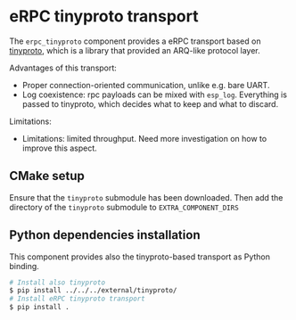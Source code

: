 # eRPC tinyproto transport

The `erpc_tinyproto` component provides a eRPC transport based on [tinyproto](https://github.com/lexus2k/tinyproto), which is a library that provided an ARQ-like protocol layer.

Advantages of this transport:

* Proper connection-oriented communication, unlike e.g. bare UART.
* Log coexistence: rpc payloads can be mixed with `esp_log`. Everything is passed to tinyproto, which decides what to keep and what to discard.

Limitations:

* Limitations: limited throughput. Need more investigation on how to improve this aspect.

## CMake setup

Ensure that the `tinyproto` submodule has been downloaded.
Then add the directory of the `tinyproto` submodule to `EXTRA_COMPONENT_DIRS`

## Python dependencies installation

This component provides also the tinyproto-based transport as Python binding.

```bash
# Install also tinyproto
$ pip install ../../../external/tinyproto/
# Install eRPC tinyproto transport
$ pip install .
```
